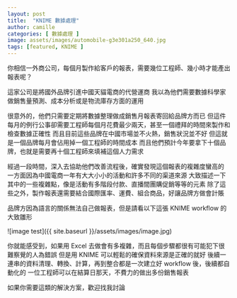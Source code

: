 ```yaml
---
layout: post
title:  "KNIME 數據處理"
author: camille
categories: [ 數據處理 ]
image: assets/images/automobile-g3e301a250_640.jpg
tags: [featured, KNIME ]
---
```


你相信一外商公司，每個月製作給客戶的報表，需要幾位工程師、幾小時才能產出報表呢？

這家公司是將國外品牌引進中國天貓電商的代營運商
我以為他們需要數據科學家做銷售量預測、成本分析或是物流庫存方面的運用

很意外的，他們只需要定期將數據整理做成銷售月報表寄回給品牌方而已
但這件每月的例行公事卻需要工程師每個月花費最少兩天，甚至一個禮拜的時間來製作和檢查數據正確性
而且目前這些品牌在中國市場並不火熱，銷售狀況並不好
但這就是一個品牌每月會佔用掉一個工程師的時間成本
而且他們預計今年要拿下十個品牌，也就是需要再十個工程師來填補這個人力需求

經過一段時間，深入去協助他們改善流程後，確實發現這個報表的複雜度蠻高的
一方面因為中國電商一年有大大小小的活動和許多不同的渠道來源
大致描述一下其中的一些複雜點，像是活動有多階段付款、直播間團購促銷等等的元素
除了這些之外，製作報表還需要結合國際匯率、運費、組合商品，好讓品牌方做會計賬

品牌方因為語言的關係無法自己做報表，但是請看以下這張 KNIME workflow 的大致雛形

![image test]({{ site.baseurl }}/assets/images/image.jpg)

你就能感受到，如果用 Excel 去做會有多複雜，而且每個步驟都很有可能犯下很難察覺的人為錯誤
但是用 KNIME 可以輕鬆的確保資料來源是正確的就好
後續一連串的資料清理、轉換、計算，再到整合都是一次建立好 workflow 後，後續都自動化的
一位工程師可以在結算日那天，不費力的做出多份銷售報表

如果你需要這類的解決方案，歡迎找我討論

